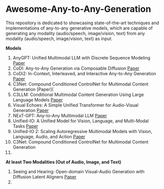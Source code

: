 # Awesome-Any-to-Any-Generation
This repository is dedicated to showcasing state-of-the-art techniques and implementations of any-to-any generative models, which are capable of generating any modality (audio/speech, image/vision, text) from any modality (audio/speech, image/vision, text) as input.

**Models**
1. AnyGPT: Unified Multimodal LLM with Discrete Sequence Modeling [Paper](https://arxiv.org/abs/2402.12226)
2. CoDI: Any-to-Any Generation via Composable Diffusion [Paper](https://arxiv.org/abs/2305.11846)
3. CoDi2: In-Context, Interleaved, and Interactive Any-to-Any Generation [Paper](https://arxiv.org/abs/2311.18775)
4. C3Net: Compound Conditioned ControlNet for Multimodal Content Generation [Paper](
5. C3LLM: Conditional Multimodal Content Generation Using Large Language Models [Paper](https://arxiv.org/abs/2405.16136)
6. Visual Echoes: A Simple Unified Transformer for Audio-Visual Generation [Paper](https://arxiv.org/abs/2405.14598)
7. NExT-GPT: Any-to-Any Multimodal LLM [Paper](https://arxiv.org/abs/2309.05519)
8. Unified-IO: A Unified Model for Vision, Language, and Multi-Modal Tasks [Paper](https://arxiv.org/abs/2206.08916)
9. Unified-IO 2: Scaling Autoregressive Multimodal Models with Vision, Language, Audio, and Action [Paper](https://arxiv.org/abs/2312.17172)
10. C3Net: Compound Conditioned ControlNet for Multimodal Content Generation
11. 


 **At least Two Modalities (Out of Audio, Image, and Text)**
 1. Seeing and Hearing: Open-domain Visual-Audio Generation with Diffusion Latent Aligners [Paper](https://arxiv.org/abs/2402.17723)
 2. 
